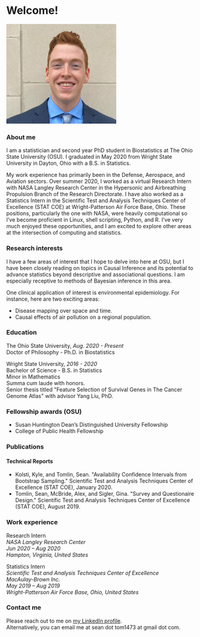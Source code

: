 # Welcome!

<img src="wsufebshoot.jpg" height="264">

### About me

I am a statistician and second year PhD student in Biostatistics at The Ohio State University (OSU). I graduated in May 2020 from Wright State University in Dayton, Ohio with a B.S. in Statistics.

My work experience has primarily been in the Defense, Aerospace, and Aviation sectors. Over summer 2020, I worked as a virtual Research Intern with NASA Langley Research Center in the Hypersonic and Airbreathing Propulsion Branch of the Research Directorate. I have also worked as a Statistics Intern in the Scientific Test and Analysis Techniques Center of Excellence (STAT COE) at Wright-Patterson Air Force Base, Ohio.  These positions, particularly the one with NASA, were heavily computational so I’ve become proficient in Linux, shell scripting, Python, and R. I’ve very much enjoyed these opportunities, and I am excited to explore other areas at the intersection of computing and statistics.  

### Research interests

I have a few areas of interest that I hope to delve into here at OSU, but I have been closely reading on topics in Causal Inference and its potential to advance statistics beyond descriptive and associational questions. I am especially receptive to methods of Bayesian inference in this area.  

One clinical application of interest is environmental epidemiology. For instance, here are two exciting areas:    
* Disease mapping over space and time.  
* Causal effects of air pollution on a regional population.  



### Education 
The Ohio State University, *Aug. 2020 - Present*  
Doctor of Philosophy - Ph.D. in Biostatistics  



Wright State University, *2016 - 2020*  
Bachelor of Science - B.S. in Statistics  
Minor in Mathematics  
Summa cum laude with honors.  
Senior thesis titled "Feature Selection of Survival Genes in The Cancer Genome Atlas" with advisor Yang Liu, PhD.  


### Fellowship awards (OSU)  
* Susan Huntington Dean’s Distinguished University Fellowship  
* College of Public Health Fellowship

### Publications
#### Technical Reports
* Kolsti, Kyle, and Tomlin, Sean. "Availability Confidence Intervals from Bootstrap Sampling." Scientific Test and Analysis Techniques Center of Excellence (STAT COE), January 2020.  
* Tomlin, Sean, McBride, Alex, and Sigler, Gina. "Survey and Questionaire Design." Scientific Test and Analysis Techniques Center of Excellence (STAT COE), August 2019.  

### Work experience

Research Intern  
*NASA Langley Research Center  
Jun 2020 – Aug 2020  
Hampton, Virginia, United States*

Statistics Intern  
*Scientific Test and Analysis Techniques Center of Excellence  
MacAulay-Brown Inc.  
May 2019 – Aug 2019  
Wright-Patterson Air Force Base, Ohio, United States*



### Contact me

Please reach out to me on [my LinkedIn profile](https://www.linkedin.com/in/seantomlinstat/).  
Alternatively, you can email me at sean dot tom1473 at gmail dot com. 
